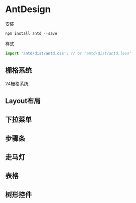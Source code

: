# AntDesign

安装

```js
npm install antd --save
```

样式

```js
import 'antd/dist/antd.css'; // or 'antd/dist/antd.less'
```

## 栅格系统

24栅格系统

## Layout布局

## 下拉菜单

## 步骤条

## 走马灯

## 表格

## 树形控件